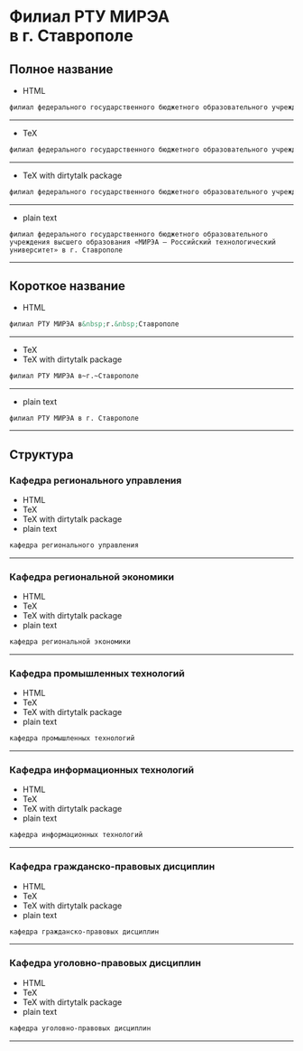 



# Филиал РТУ МИРЭА в&nbsp;г.&nbsp;Ставрополе

## Полное название

- HTML


```html
филиал федерального государственного бюджетного образовательного учреждения высшего образования &laquo;МИРЭА&nbsp;&mdash; Российский технологический университет&raquo; в&nbsp;г.&nbsp;Ставрополе
```

---
- TeX


```tex
филиал федерального государственного бюджетного образовательного учреждения высшего образования <<МИРЭА~--- Российский технологический университет>> в~г.~Ставрополе
```

---
- TeX with dirtytalk package


```tex
филиал федерального государственного бюджетного образовательного учреждения высшего образования \say{МИРЭА~--- Российский технологический университет} в~г.~Ставрополе
```

---
- plain text


```text
филиал федерального государственного бюджетного образовательного учреждения высшего образования «МИРЭА — Российский технологический университет» в г. Ставрополе
```

---
## Короткое название

- HTML


```html
филиал РТУ МИРЭА в&nbsp;г.&nbsp;Ставрополе
```

---
- TeX
- TeX with dirtytalk package


```tex
филиал РТУ МИРЭА в~г.~Ставрополе
```

---
- plain text


```text
филиал РТУ МИРЭА в г. Ставрополе
```

---
## Структура

### Кафедра регионального управления

- HTML
- TeX
- TeX with dirtytalk package
- plain text


```html
кафедра регионального управления
```

---
### Кафедра региональной экономики

- HTML
- TeX
- TeX with dirtytalk package
- plain text


```html
кафедра региональной экономики
```

---
### Кафедра промышленных технологий

- HTML
- TeX
- TeX with dirtytalk package
- plain text


```html
кафедра промышленных технологий
```

---
### Кафедра информационных технологий

- HTML
- TeX
- TeX with dirtytalk package
- plain text


```html
кафедра информационных технологий
```

---
### Кафедра гражданско-правовых дисциплин

- HTML
- TeX
- TeX with dirtytalk package
- plain text


```html
кафедра гражданско-правовых дисциплин
```

---
### Кафедра уголовно-правовых дисциплин

- HTML
- TeX
- TeX with dirtytalk package
- plain text


```html
кафедра уголовно-правовых дисциплин
```

---